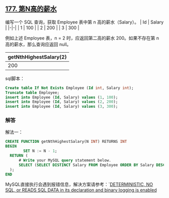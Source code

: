 ## [177. 第N高的薪水](https://leetcode-cn.com/problems/nth-highest-salary/)
编写一个 SQL 查询，获取 Employee 表中第 n 高的薪水（Salary）。
| Id | Salary |
|-|-|
| 1  | 100    |
| 2  | 200    |
| 3  | 300    |



例如上述 Employee 表，n = 2 时，应返回第二高的薪水 200。如果不存在第 n 高的薪水，那么查询应返回 null。

| getNthHighestSalary(2) |
|-|
| 200                    |



sql脚本：

```sql
Create table If Not Exists Employee (Id int, Salary int);
Truncate table Employee;
insert into Employee (Id, Salary) values (1, 100);
insert into Employee (Id, Salary) values (2, 200);
insert into Employee (Id, Salary) values (3, 300);
```
### 解答
解法一：
```sql
CREATE FUNCTION getNthHighestSalary(N INT) RETURNS INT
BEGIN
		SET N := N - 1;
  RETURN (
      # Write your MySQL query statement below.
      SELECT (SELECT DISTINCT Salary FROM Employee ORDER BY Salary DESC LIMIT N, 1)
  );
END
```

MySQL直接执行会遇到报错信息，解决方案请参考：`[DETERMINISTIC, NO SQL, or READS SQL DATA in its declaration and binary logging is enabled](https://stackoverflow.com/questions/26015160/deterministic-no-sql-or-reads-sql-data-in-its-declaration-and-binary-logging-i)

